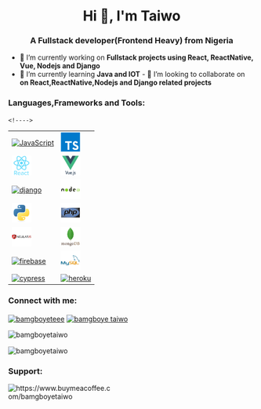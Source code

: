 <h1 align="center">Hi 👋, I'm Taiwo</h1>
<h3 align="center">A Fullstack developer(Frontend Heavy) from Nigeria</h3>

- 🔭 I’m currently working on **Fullstack projects using React, ReactNative, Vue, Nodejs and Django** 
- 🌱 I’m currently learning
**Java and IOT** - 👯 I’m looking to collaborate on **on React,ReactNative,Nodejs and Django related projects**

<h3 align="left">Languages,Frameworks and Tools:</h3>

<table>
  <tbody>
    <tr>
      <td>
        <a href="https://developer.mozilla.org/en-US/docs/Web/JavaScript" rel="nofollow">
          <img
            src="https://raw.githubusercontent.com/danielcranney/readme-generator/main/public/icons/skills/javascript-colored.svg"
            width="36"
            height="36"
            alt="JavaScript"
            style="max-width: 100%"
          />
        </a>
      </td>
      <td>
        <a href="https://www.typescriptlang.org/" target="_blank" rel="noreferrer">
            <img
              src="https://raw.githubusercontent.com/devicons/devicon/master/icons/typescript/typescript-original.svg"
              alt="typescript"
              width="40"
              height="40"
            />
          </a>
      </td>
    </tr>
    <tr>
      <td>
        <a href="https://reactjs.org/" target="_blank" rel="noreferrer">
          <img
            src="https://raw.githubusercontent.com/devicons/devicon/master/icons/react/react-original-wordmark.svg"
            alt="react"
            width="40"
            height="40"
            style="max-width: 100%"
          />
        </a>
      </td>
      <td>
        <a href="https://www.w3.org/TR/CSS/#css" rel="nofollow">
            <a href="https://vuejs.org/" target="_blank" rel="noreferrer">
                <img
                  src="https://raw.githubusercontent.com/devicons/devicon/master/icons/vuejs/vuejs-original-wordmark.svg"
                  alt="vuejs"
                  width="40"
                  height="40"
                />
              </a>
        </a>
      </td>
    </tr>
    <tr>
        <td>
          <a href="https://reactjs.org/" target="_blank" rel="noreferrer">
            <a href="https://www.djangoproject.com/" target="_blank" rel="noreferrer">
                <img src="https://cdn.worldvectorlogo.com/logos/django.svg" alt="django" width="40" height="40" />
              </a>
        </td>
        <td>
          <a href="https://www.w3.org/TR/CSS/#css" rel="nofollow">
            <a href="https://nodejs.org" target="_blank" rel="noreferrer">
                <img
                  src="https://raw.githubusercontent.com/devicons/devicon/master/icons/nodejs/nodejs-original-wordmark.svg"
                  alt="nodejs"
                  width="40"
                  height="40"
                />
              </a>
          </a>
        </td>
    </tr>
    <tr>
        <td>
            <a href="https://www.python.org" target="_blank" rel="noreferrer">
                <img
                  src="https://raw.githubusercontent.com/devicons/devicon/master/icons/python/python-original.svg"
                  alt="python"
                  width="40"
                  height="40"
                />
            </a>
        </td>
        <td>
            <a href="https://www.php.net" target="_blank" rel="noreferrer">
                <img
                  src="https://raw.githubusercontent.com/devicons/devicon/master/icons/php/php-original.svg"
                  alt="php"
                  width="40"
                  height="40"
                />
              </a>
        </td>
    </tr>
    <tr>
        <td>
            <a href="https://angular.io" target="_blank" rel="noreferrer">
                <img
                  src="https://raw.githubusercontent.com/devicons/devicon/master/icons/angularjs/angularjs-original-wordmark.svg"
                  alt="angularjs"
                  width="40"
                  height="40"
                />
              </a>
        </td>
        <td>
            <a href="https://www.mongodb.com/" target="_blank" rel="noreferrer">
                <img
                  src="https://raw.githubusercontent.com/devicons/devicon/master/icons/mongodb/mongodb-original-wordmark.svg"
                  alt="mongodb"
                  width="40"
                  height="40"
                />
              </a>
        </td>
    </tr>
    <tr>
        <td>
            <a href="https://firebase.google.com/" target="_blank" rel="noreferrer">
                <img src="https://www.vectorlogo.zone/logos/firebase/firebase-icon.svg" alt="firebase" width="40" height="40" />
              </a>
        </td>
        <td>
            <a href="https://www.mysql.com/" target="_blank" rel="noreferrer">
                <img
                  src="https://raw.githubusercontent.com/devicons/devicon/master/icons/mysql/mysql-original-wordmark.svg"
                  alt="mysql"
                  width="40"
                  height="40"
                />
              </a>
        </td>
    </tr>
    <tr>
        <td>
            <a href="https://www.cypress.io" target="_blank" rel="noreferrer">
                <img
                  src="https://raw.githubusercontent.com/simple-icons/simple-icons/6e46ec1fc23b60c8fd0d2f2ff46db82e16dbd75f/icons/cypress.svg"
                  alt="cypress"
                  width="40"
                  height="40"
                />
              </a>
        </td>
        <td>
            <a href="https://heroku.com" target="_blank" rel="noreferrer">
                <img src="https://www.vectorlogo.zone/logos/heroku/heroku-icon.svg" alt="heroku" width="40" height="40" />
              </a>
        </td>
    </tr>

    <!---->

  </tbody>
</table>

<h3 align="left">Connect with me:</h3>
<p align="left">
  <a href="https://twitter.com/bamgboyeteee" target="blank"
    ><img
      align="center"
      src="https://raw.githubusercontent.com/rahuldkjain/github-profile-readme-generator/master/src/images/icons/Social/twitter.svg"
      alt="bamgboyeteee"
      height="30"
      width="40"
  /></a>
  <a href="https://linkedin.com/in/bamgboye taiwo" target="blank"
    ><img
      align="center"
      src="https://raw.githubusercontent.com/rahuldkjain/github-profile-readme-generator/master/src/images/icons/Social/linked-in-alt.svg"
      alt="bamgboye taiwo"
      height="30"
      width="40"
  /></a>
</p>

<p>
  <img
    align="center"
    src="https://github-readme-stats.vercel.app/api/top-langs?username=bamgboyetaiwo&show_icons=true&locale=en&layout=compact"
    alt="bamgboyetaiwo"
  />
</p>

<p><img align="center" src="https://github-readme-streak-stats.herokuapp.com/?user=bamgboyetaiwo&" alt="bamgboyetaiwo" /></p>

<h3 align="left">Support:</h3>
<p>
  <a href="https://www.buymeacoffee.com/https://www.buymeacoffee.com/bamgboyetaiwo">
    <img
      align="left"
      src="https://cdn.buymeacoffee.com/buttons/v2/default-yellow.png"
      height="50"
      width="210"
      alt="https://www.buymeacoffee.com/bamgboyetaiwo"
  /></a>
</p>
<br /><br />
